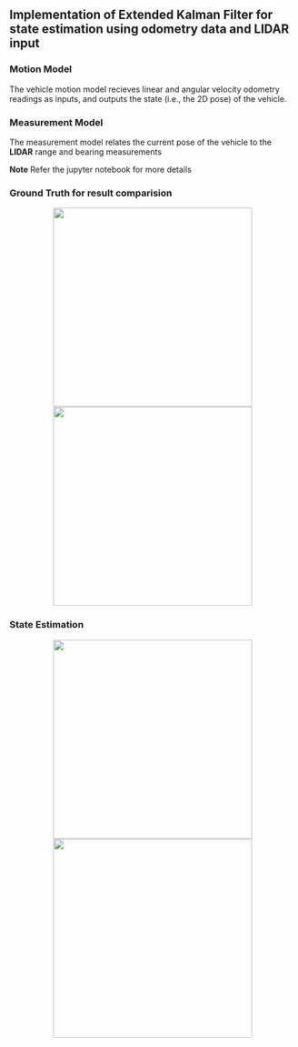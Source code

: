 ## Implementation of Extended Kalman Filter for state estimation using odometry data and LIDAR input

### Motion Model
The vehicle motion model recieves linear and angular velocity odometry readings as inputs, and outputs the state (i.e., the 2D pose) of the vehicle.

### Measurement Model
The measurement model relates the current pose of the vehicle to the __LIDAR__ range and bearing measurements

__Note__ Refer the jupyter notebook for more details

### Ground Truth for result comparision
<p align="center">
<img src="https://github.com/varunasthana92/Trajectory_Tracing_EKF/blob/master/data/gtruth.png" width = 350>
<img src="https://github.com/varunasthana92/Trajectory_Tracing_EKF/blob/master/data/gtruth2.png" width = 350>
</p>

### State Estimation
<p align="center">
<img src="https://github.com/varunasthana92/Trajectory_Tracing_EKF/blob/master/output/ekf.png" width = 350>
<img src="https://github.com/varunasthana92/Trajectory_Tracing_EKF/blob/master/output/ekf_orientation.png" width = 350>
</p>



